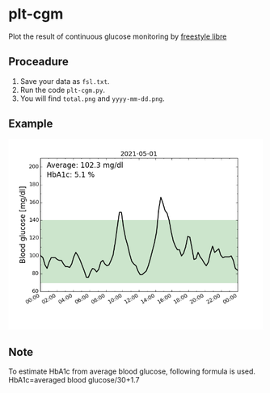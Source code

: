 # plt-cgm
Plot the result of continuous glucose monitoring by [freestyle libre](https://www.freestyle.abbott/)

## Proceadure

1. Save your data as `fsl.txt`.
2. Run the code `plt-cgm.py`.
3. You will find `total.png` and `yyyy-mm-dd.png`.

## Example

![Sample](/img/sample.png)

## Note

To estimate HbA1c from average blood glucose, following formula is used.  
HbA1c=averaged blood glucose/30+1.7


